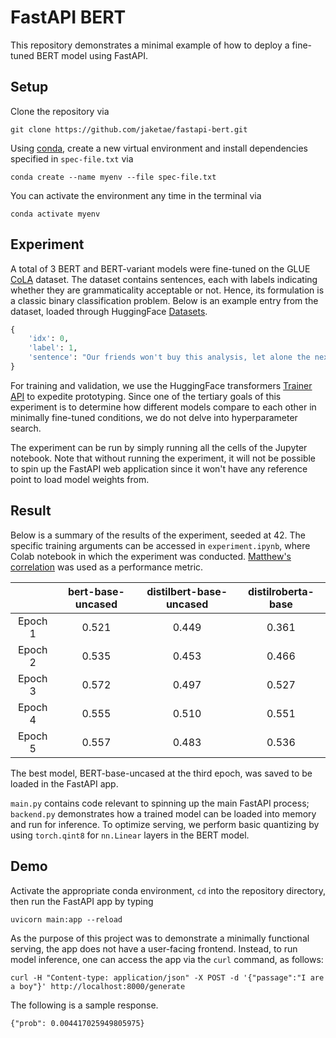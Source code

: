 # FastAPI BERT

This repository demonstrates a minimal example of how to deploy a fine-tuned BERT model using FastAPI. 

## Setup

Clone the repository via

```
git clone https://github.com/jaketae/fastapi-bert.git
```

Using [conda](https://docs.conda.io/en/latest/), create a new virtual environment and install dependencies specified in `spec-file.txt` via

```
conda create --name myenv --file spec-file.txt
```

You can activate the environment any time in the terminal via

```
conda activate myenv
```

## Experiment

A total of 3 BERT and BERT-variant models were fine-tuned on the GLUE [CoLA](https://nyu-mll.github.io/CoLA/) dataset. The dataset contains sentences, each with labels indicating whether they are grammaticality acceptable or not. Hence, its formulation is a classic binary classification problem. Below is an example entry from the dataset, loaded through HuggingFace [Datasets](https://huggingface.co/docs/datasets/).

```python
{
    'idx': 0,
    'label': 1,
    'sentence': "Our friends won't buy this analysis, let alone the next one we propose."
}
```

For training and validation, we use the HuggingFace transformers [Trainer API](https://huggingface.co/transformers/main_classes/trainer.html) to expedite prototyping. Since one of the tertiary goals of this experiment is to determine how different models compare to each other in minimally fine-tuned conditions, we do not delve into hyperparameter search.

The experiment can be run by simply running all the cells of the Jupyter notebook. Note that without running the experiment, it will not be possible to spin up the FastAPI web application since it won't have any reference point to load model weights from.

## Result

Below is a summary of the results of the experiment, seeded at 42. The specific training arguments can be accessed in `experiment.ipynb`, where Colab notebook in which the experiment was conducted. [Matthew's correlation](https://en.wikipedia.org/wiki/Matthews_correlation_coefficient) was used as a performance metric.


|         | bert-base-uncased | distilbert-base-uncased | distilroberta-base |
|:-------:|:-----------------:|:-----------------------:|:------------------:|
| Epoch 1 |       0.521       |          0.449          |        0.361       |
| Epoch 2 |       0.535       |          0.453          |        0.466       |
| Epoch 3 |       0.572       |          0.497          |        0.527       |
| Epoch 4 |       0.555       |          0.510          |        0.551       |
| Epoch 5 |       0.557       |          0.483          |        0.536       |

The best model, BERT-base-uncased at the third epoch, was saved to be loaded in the FastAPI app. 

`main.py` contains code relevant to spinning up the main FastAPI process; `backend.py` demonstrates how a trained model can be loaded into memory and run for inference. To optimize serving, we perform basic quantizing by using  `torch.qint8` for `nn.Linear` layers in the BERT model.

## Demo

Activate the appropriate conda environment, `cd` into the repository directory, then run the FastAPI app by typing

```
uvicorn main:app --reload
```

As the purpose of this project was to demonstrate a minimally functional serving, the app does not have a user-facing frontend. Instead, to run model inference, one can access the app via the `curl` command, as follows:

```
curl -H "Content-type: application/json" -X POST -d '{"passage":"I are a boy"}' http://localhost:8000/generate
```

The following is a sample response.

```
{"prob": 0.004417025949805975}
```

